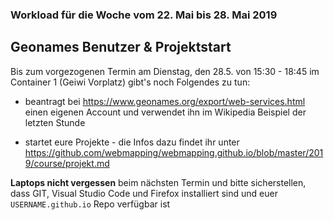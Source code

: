 ### Workload für die Woche vom 22. Mai bis 28. Mai 2019

## Geonames Benutzer & Projektstart

Bis zum vorgezogenen Termin am Dienstag, den 28.5. von 15:30 - 18:45 im Container 1 (Geiwi Vorplatz) gibt's noch Folgendes zu tun:

* beantragt bei https://www.geonames.org/export/web-services.html einen eigenen Account und verwendet ihn im Wikipedia Beispiel der letzten Stunde

* startet eure Projekte - die Infos dazu findet ihr unter https://github.com/webmapping/webmapping.github.io/blob/master/2019/course/projekt.md

**Laptops nicht vergessen** beim nächsten Termin und bitte sicherstellen, dass GIT, Visual Studio Code und Firefox installiert sind und euer `USERNAME.github.io` Repo verfügbar ist